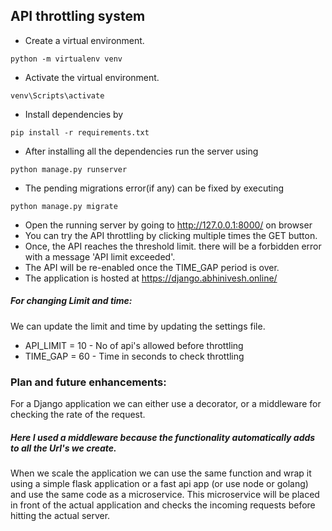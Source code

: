 ## API throttling system

* Create a virtual environment.

`python -m virtualenv venv`

* Activate the virtual environment.

`venv\Scripts\activate`

* Install dependencies by 

`pip install -r requirements.txt`

* After installing all the dependencies run the server using

`python manage.py runserver`

* The pending migrations error(if any)  can be fixed by executing

`python manage.py migrate`

* Open the running server by going to http://127.0.0.1:8000/ on browser
* You can try the API throttling by clicking multiple times the GET button.
* Once, the API reaches the threshold limit. there will be a forbidden error with a message 'API limit exceeded'.
* The API will be re-enabled once the TIME_GAP period is over. 
* The application is hosted at https://django.abhinivesh.online/

##### For changing Limit and time:
We can update the limit and time by updating the settings file. 

* API_LIMIT = 10 - No of api's allowed before throttling
* TIME_GAP = 60 - Time in seconds to check throttling


### Plan and future enhancements:

For a Django  application we can either use a decorator, or a middleware for checking the rate of the request. 
##### Here I used a middleware because the functionality automatically adds to all the Url's we create.

When we scale the application we can use the same function and wrap it using a simple flask application or a fast api app (or use node or golang) and use the same code as a microservice.
This microservice will be placed in front of the actual application and checks the incoming requests before hitting the actual server.

